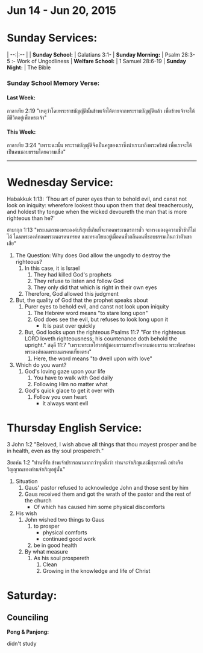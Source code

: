 # Jun 14 - Jun 20, 2015
# Sunday Services:

| --:|:-- |
| **Sunday School:**  |	Galatians 3:1-
| **Sunday Morning:** |	Psalm 28:3-5 :- Work of Ungodliness
| **Welfare School:** |	1 Samuel 28:6-19
| **Sunday Night:**   | The Bible

### Sunday School Memory Verse:
#### Last Week: 
กาลาเทีย 2:19 "เหตุว่าโดยพระราชบัญญัตินั้นข้าพเจ้าได้ตายจากพระราชบัญญัติแล้ว เพื่อข้าพเจ้าจะได้มีชีวิตอยู่เพื่อพระเจ้า"

#### This Week:
กาลาเทีย 3:24 "เพราะฉะนั้น พระราชบัญญัติจึงเป็นครูของเราซึ่งนำเรามาถึงพระคริสต์ เพื่อเราจะได้เป็นคนชอบธรรมโดยความเชื่อ"

---
# Wednesday Service:
Habakkuk 1:13: 'Thou art of purer eyes than to behold evil, and canst not look on iniquity: wherefore lookest thou upon them that deal treacherously, and holdest thy tongue when the wicked devoureth the man that is more righteous than he?'

ฮาบากุก 1:13 "พระเนตรของพระองค์บริสุทธิ์เกินที่จะทอดพระเนตรการชั่ว จะทรงมองดูความชั่วช้าก็ไม่ได้ ไฉนพระองค์ทอดพระเนตรคนทรยศ และทรงเงียบอยู่เมื่อคนชั่วกลืนคนที่ชอบธรรมเกินกว่าตัวเขาเสีย"

1. The Question: Why does God allow the ungodly to destroy the righteous?
	1. In this case, it is Israel
		1. They had killed God's prophets
		2. They refuse to listen and follow God
		3. They only did that which is right in their own eyes
	2. Therefore, God allowed this judgment
2. But, the quality of God that the prophet speaks about
	1. Purer eyes to behold evil, and canst not look upon iniquity
		1. The Hebrew word means "to stare long upon"
		2. God does see the evil, but refuses to look long upon it
			- It is past over quickly
	2. But, God looks upon the righteous
		Psalms 11:7 "For the righteous LORD loveth righteousness; his countenance doth behold the upright."
		สดุดี 11:7 "เพราะพระเยโฮวาห์ผู้ชอบธรรมทรงรักความชอบธรรม พระพักตร์ของพระองค์ทอดพระเนตรคนเที่ยงตรง"
		1. Here, the word means "to dwell upon with love"
3. Which do you want?
	1. God's loving gaze upon your life
		1. You have to walk with God daily
		2. Following Him no matter what
	2. God's quick glace to get it over with
		1. Follow you own heart
			- it always want evil


# Thursday English Service:
3 John 1:2 "Beloved, I wish above all things that thou mayest prosper and be in health, even as thy soul prospereth."

3ยอห์น 1:2 "ท่านที่รัก ข้าพเจ้าปรารถนามากกว่าทุกสิ่งว่า ท่านจะจำเริญและมีสุขภาพดี อย่างจิตวิญญาณของท่านจำเริญอยู่นั้น"

1. Situation
	1. Gaus' pastor refused to acknowledge John and those sent by him
	2. Gaus received them and got the wrath of the pastor and the rest of the church
		- Of which has caused him some physical discomforts
2. His wish
	1. John wished two things to Gaus
		1. to prosper
			- physical comforts 
			- continued good work
		2. be in good health
	2. By what measure
		1. As his soul prospereth
			1. Clean
			2. Growing in the knowledge and life of Christ

# Saturday:

## Counciling
**Pong & Panjong:**

didn't study
